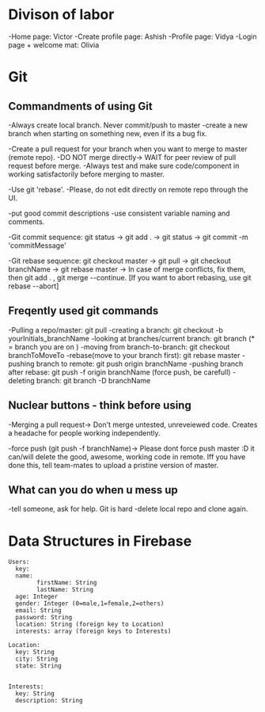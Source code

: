 # Divison of labor
-Home page:           Victor
-Create profile page: Ashish
-Profile page:        Vidya
-Login page + welcome mat: Olivia

# Git

## Commandments of using Git
-Always create local branch. Never commit/push to master
-create a new branch when starting on something new, even if its a bug fix.

-Create a pull request for your branch when you want to merge to master (remote repo).
-DO NOT merge directly-> WAIT for peer review of pull request before merge.
-Always test and make sure code/component in working satisfactorily before merging to master.

-Use git 'rebase'.
-Please, do not edit directly on remote repo through the UI.

-put good commit descriptions
-use consistent variable naming and comments.

-Git commit sequence: git status -> git add . -> git status -> git commit -m 'commitMessage'

-Git rebase sequence: git checkout master -> git pull -> git checkout branchName -> git rebase master -> In case of merge conflicts, fix them, then git add . , git merge --continue. [If you want to abort rebasing, use git rebase --abort]

## Freqently used git commands
-Pulling a repo/master: git pull
-creating a branch: git checkout -b yourInitials_branchName
-looking at branches/current branch: git branch (* = branch you are on )
-moving from branch-to-branch:  git checkout branchToMoveTo
-rebase(move to your branch first): git rebase master
-pushing branch to remote: git push origin branchName
-pushing branch after rebase: git push -f origin branchName (force push, be carefull)
-deleting branch: git branch -D branchName

## Nuclear buttons - think before using
-Merging a pull request-> Don't merge untested, unreveiewed code. Creates a headache for people working independently.

-force push (git push -f branchName)-> Please dont force push master :D it can/will delete the good, awesome, working code in remote. Iff you have done this, tell team-mates to upload a pristine version of master.

## What can you do when u mess up
-tell someone, ask for help. Git is hard
-delete local repo and clone again.


# Data Structures in Firebase

    Users:
      key:
      name:
            firstName: String
            lastName: String
      age: Integer
      gender: Integer (0=male,1=female,2=others)
      email: String
      password: String
      location: String (foreign key to Location)
      interests: array (foreign keys to Interests)

    Location:
      key: String
      city: String
      state: String


    Interests:
      key: String
      description: String



